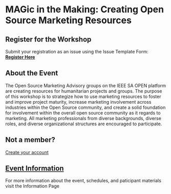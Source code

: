 # MAGic in the Making: Creating Open Source Marketing Resources

## Register for the Workshop
Submit your registration as an issue using the Issue Template Form:
[**Register Here**](https://opensource.ieee.org/workshops/maymagworkshop/20210504-workshop-info/20210504-workshop-registration/-/issues/new?issuable_template=workshop-registration)

## About the Event

The Open Source Marketing Advisory groups on the IEEE SA OPEN platform are creating resources for humanitarian projects and groups. The purpose of this workshop is to strategize how to use marketing resources to foster and improve project maturity, increase marketing involvement across industries within the Open Source community, and create a solid foundation for involvement within the overall open source community as it regards to marketing. All marketing professionals from diverse backgrounds, diverse roles, and diverse organizational structures are encouraged to participate.

## Not a member?

[Create your account](https://saopen.ieee.org/getting-started/#sso) 

## [Event Information](https://opensource.ieee.org/workshops/maymagworkshop/20210504-workshop-info/20210504-workshop-information/-/blob/main/README.md)

For more information about the event, schedules, and paticipant materials visit the Information Page


